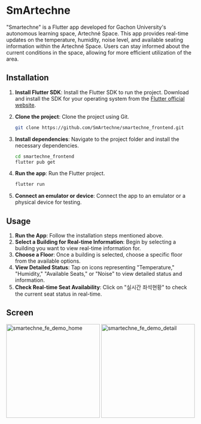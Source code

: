 # SmArtechne

"Smartechne" is a Flutter app developed for Gachon University's autonomous learning space, Artechné Space. This app provides real-time updates on the temperature, humidity, noise level, and available seating information within the Artechné Space. Users can stay informed about the current conditions in the space, allowing for more efficient utilization of the area.

## Installation

1. **Install Flutter SDK**: Install the Flutter SDK to run the project. Download and install the SDK for your operating system from the [Flutter official website](https://flutter.dev/docs/get-started/install).

2. **Clone the project**: Clone the project using Git.

   ```bash
   git clone https://github.com/SmArtechne/smartechne_frontend.git
   ```

3. **Install dependencies**: Navigate to the project folder and install the necessary dependencies.

   ```bash
   cd smartechne_frontend
   flutter pub get
   ```

4. **Run the app**: Run the Flutter project.

   ```bash
   flutter run
   ```

5. **Connect an emulator or device**: Connect the app to an emulator or a physical device for testing.

## Usage

1. **Run the App**: Follow the installation steps mentioned above.
2. **Select a Building for Real-time Information**: Begin by selecting a building you want to view real-time information for.
3. **Choose a Floor**: Once a building is selected, choose a specific floor from the available options.
4. **View Detailed Status**: Tap on icons representing "Temperature," "Humidity," "Available Seats," or "Noise" to view detailed status and information.
5. **Check Real-time Seat Availability**: Click on "실시간 좌석현황" to check the current seat status in real-time.

## Screen
<img width="250" alt="smartechne_fe_demo_home" src="https://github.com/SmArtechne/smartechne_frontend/assets/112641576/011fece9-25dd-4f73-bd64-41d8b984da13.png">
<img width="250" alt="smartechne_fe_demo_detail" src="https://github.com/SmArtechne/smartechne_frontend/assets/112641576/63022708-9453-42ed-b09a-3cfb4bc7c193.png">

